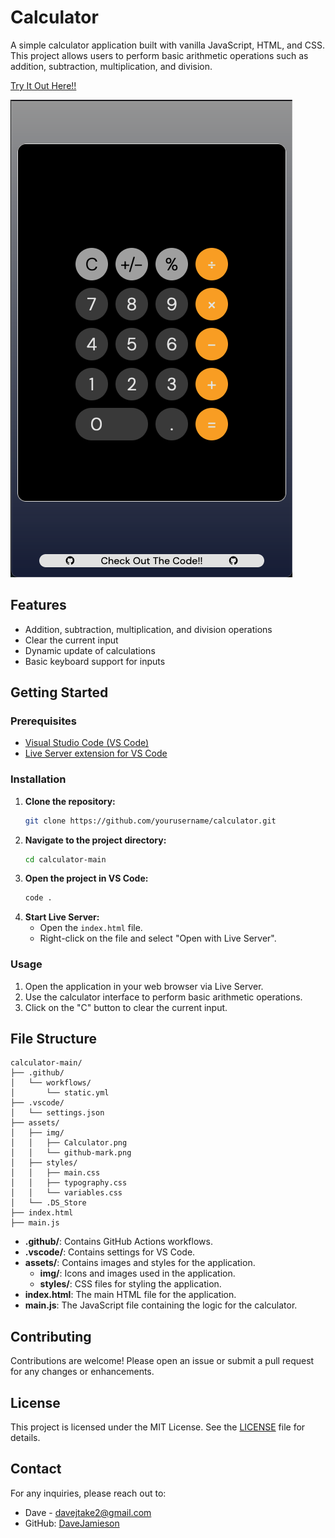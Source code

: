 # Calculator

A simple calculator application built with vanilla JavaScript, HTML, and CSS. This project allows users to perform basic arithmetic operations such as addition, subtraction, multiplication, and division. 

<a href='https://davejamieson.github.io/calculator/'>Try It Out Here!!</a>

<img src='./assets/img/Calculator.png' alt='Calculator'>

## Features

- Addition, subtraction, multiplication, and division operations
- Clear the current input
- Dynamic update of calculations
- Basic keyboard support for inputs

## Getting Started

### Prerequisites

- [Visual Studio Code (VS Code)](https://code.visualstudio.com/)
- [Live Server extension for VS Code](https://marketplace.visualstudio.com/items?itemName=ritwickdey.LiveServer)

### Installation

1. **Clone the repository:**
    ```sh
    git clone https://github.com/yourusername/calculator.git
    ```
2. **Navigate to the project directory:**
    ```sh
    cd calculator-main
    ```
3. **Open the project in VS Code:**
    ```sh
    code .
    ```
4. **Start Live Server:**
    - Open the `index.html` file.
    - Right-click on the file and select "Open with Live Server".

### Usage

1. Open the application in your web browser via Live Server.
2. Use the calculator interface to perform basic arithmetic operations.
3. Click on the "C" button to clear the current input.

## File Structure
```plaintext
calculator-main/
├── .github/
│   └── workflows/
│       └── static.yml
├── .vscode/
│   └── settings.json
├── assets/
│   ├── img/
│   │   ├── Calculator.png
│   │   └── github-mark.png
│   ├── styles/
│   │   ├── main.css
│   │   ├── typography.css
│   │   └── variables.css
│   └── .DS_Store
├── index.html
├── main.js
```

- **.github/**: Contains GitHub Actions workflows.
- **.vscode/**: Contains settings for VS Code.
- **assets/**: Contains images and styles for the application.
  - **img/**: Icons and images used in the application.
  - **styles/**: CSS files for styling the application.
- **index.html**: The main HTML file for the application.
- **main.js**: The JavaScript file containing the logic for the calculator.

## Contributing

Contributions are welcome! Please open an issue or submit a pull request for any changes or enhancements.

## License

This project is licensed under the MIT License. See the [LICENSE](LICENSE) file for details.

## Contact

For any inquiries, please reach out to:

- Dave - [davejtake2@gmail.com](mailto:davejtake2@gmail.com)
- GitHub: [DaveJamieson](https://github.com/DaveJamieson)
